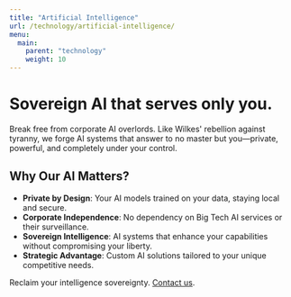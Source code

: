 ```yaml
---
title: "Artificial Intelligence"
url: /technology/artificial-intelligence/
menu:
  main:
    parent: "technology"
    weight: 10
---
```


# Sovereign AI that serves only you.

Break free from corporate AI overlords. Like Wilkes' rebellion against tyranny, we forge AI systems that answer to no master but you—private, powerful, and completely under your control.

## Why Our AI Matters?
- **Private by Design**: Your AI models trained on your data, staying local and secure.
- **Corporate Independence**: No dependency on Big Tech AI services or their surveillance.
- **Sovereign Intelligence**: AI systems that enhance your capabilities without compromising your liberty.
- **Strategic Advantage**: Custom AI solutions tailored to your unique competitive needs.

Reclaim your intelligence sovereignty. [Contact us](/).
